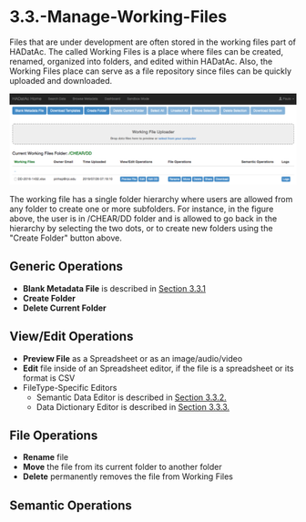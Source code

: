 # 3.3.-Manage-Working-Files

Files that are under development are often stored in the working files part of HADatAc. The called Working Files is a place where files can be created, renamed, organized into folders, and edited within HADatAc. Also, the Working Files place can serve as a file repository since files can be quickly uploaded and downloaded.

![](https://raw.githubusercontent.com/paulopinheiro1234/hadatac-screenshots/master/Sec3/working-files.png)

The working file has a single folder hierarchy where users are allowed from any folder to create one or more subfolders. For instance, in the figure above, the user is in /CHEAR/DD folder and is allowed to go back in the hierarchy by selecting the two dots, or to create new folders using the "Create Folder" button above.

## Generic Operations

* **Blank Metadata File** is described in [Section 3.3.1](./)    
* **Create Folder**
* **Delete Current Folder**

## View/Edit Operations

* **Preview File** as a Spreadsheet or as an image/audio/video
* **Edit** file inside of an Spreadsheet editor, if the file is a spreadsheet or its format is CSV
* FileType-Specific Editors
  * Semantic Data Editor is described in [Section 3.3.2.](https://github.com/paulopinheiro1234/hadatac/wiki/3.3.2.-SDD-Editor)   
  * Data Dictionary Editor is described in [Section 3.3.3.](https://github.com/paulopinheiro1234/hadatac/wiki/3.3.3.-Data-Dictionary-Editor) 

## File Operations

* **Rename** file 
* **Move** the file from its current folder to another folder
* **Delete** permanently removes the file from Working Files 

## Semantic Operations

